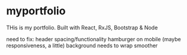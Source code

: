 # myportfolio

THis is my portfolio. Built with React, RxJS, Bootstrap & Node


need to fix:
header spacing/functionality 
hamburger on mobile
(maybe responsiveness, a little)
background needs to wrap smoother
